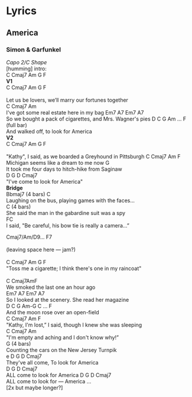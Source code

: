 # Lyrics
## America
### Simon & Garfunkel
*Capo 2/C Shape*<br /> 
[humming] intro:<br /> 
C Cmaj7 Am G F <br />
**V1** <br />
C Cmaj7 Am G F<br />  
Let us be lovers, we’ll marry our fortunes together  
C Cmaj7 Am <br />
I've got some real estate here in my bag 
Em7 A7 Em7 A7 <br />
So we bought a pack of cigarettes, and Mrs. Wagner's pies 
D C G Am ... F (full bar)<br /> 
And walked off, to look for America<br /> 
**V2** <br />
C Cmaj7 Am G F<br />  
"Kathy", I said, as we boarded a Greyhound in Pittsburgh 
C Cmaj7 Am F  <br />
Michigan seems like a dream to me now 
G<br /> 
It took me four days to hitch-hike from Saginaw  
D G D Cmaj7<br /> 
"I've come to look for America" <br />
**Bridge** <br />
Bbmaj7 (4 bars) C<br /> 
Laughing on the bus, playing games with the faces...  <br />
C (4 bars)  <br />
She said the man in the gabardine suit was a spy  <br />
FC  <br />
I said, "Be careful, his bow tie is really a camera...”  <br />
  
Cmaj7/Am/D9... F7<br />  
(leaving space here — jam?)<br />  
C Cmaj7 Am G F  <br />
"Toss me a cigarette; I think there's one in my raincoat"<br />  
C Cmaj7AmF <br />
We smoked the last one an hour ago<br /> 
Em7 A7 Em7 A7  <br />
So I looked at the scenery. She read her magazine<br /> 
D C G Am-G C ... F <br />
And the moon rose over an open-field <br />
C Cmaj7 Am F  <br />
"Kathy, I'm lost,” I said, though I knew she was sleeping<br /> 
C Cmaj7 Am <br />
"I'm empty and aching and I don't know why!” <br />
G (4 bars) <br />
Counting the cars on the New Jersey Turnpik<br />e
D G D Cmaj7 <br />
They've all come, To look for America<br />
D G D Cmaj7 <br />
ALL come to look for America
D G D Cmaj7 <br />
ALL come to look for — America ...<br />
[2x but maybe longer?]
